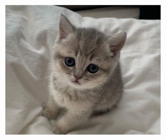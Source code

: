 <div align="center"><img src="https://github.com/Alexxxxand/mediafiles/blob/main/photo_2024-03-03_12-44-49.jpg" width=500></div>


